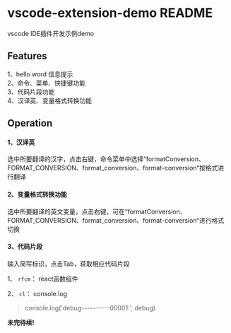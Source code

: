 # vscode-extension-demo README

vscode IDE插件开发示例demo

## Features

1、hello word 信息提示  
2、命令、菜单、快捷键功能  
3、代码片段功能  
4、汉译英、变量格式转换功能  

## Operation
#### 1、汉译英
选中所要翻译的汉字，点击右键，命令菜单中选择“formatConversion、FORMAT_CONVERSION、format_conversion、format-conversion“按格式进行翻译
#### 2、变量格式转换功能 

选中所要翻译的英文变量，点击右键，可在“formatConversion、FORMAT_CONVERSION、format_conversion、format-conversion“进行格式切换

#### 3、代码片段
输入简写标识，点击Tab，获取相应代码片段  

1、 `rfcm`： react函数组件  

2、 `cl`： console.log
> console.log('debug----------00001:', debug)

**未完待续!**
